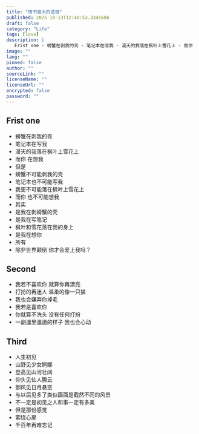 ```yaml
---
title: "情书最大的遗憾"
published: 2025-10-13T12:40:53.3345686
draft: false
category: "Life"
tags: [love]
description: |
   Frist one - 螃蟹在剥我的壳 - 笔记本在写我 - 漫天的我落在枫叶上雪花上 - 而你   在想我 - 但是 - 螃蟹不可能剥我的壳 - 笔记本也不可能写我 - 我更不可能落在枫叶上雪花上 - 而你   也不可能想我 - 其实 - 是我在剥螃蟹的壳 - 是我在写笔记 - 枫叶和雪花落在我...
image: ""
lang: ""
pinned: false
author: ""
sourceLink: ""
licenseName: ""
licenseUrl: ""
encrypted: false
password: ""
---
```


<h2>Frist one</h2>
<ul>
<li>螃蟹在剥我的壳</li>
<li>笔记本在写我</li>
<li>漫天的我落在枫叶上雪花上</li>
<li>而你   在想我</li>
<li>但是</li>
<li>螃蟹不可能剥我的壳</li>
<li>笔记本也不可能写我</li>
<li>我更不可能落在枫叶上雪花上</li>
<li>而你   也不可能想我</li>
<li>其实</li>
<li>是我在剥螃蟹的壳</li>
<li>是我在写笔记</li>
<li>枫叶和雪花落在我的身上</li>
<li>是我在想你</li>
<li>所有</li>
<li>除非世界颠倒   你才会爱上我吗？</li>
</ul>
<h2>Second</h2>
<ul>
<li>我若不喜欢你  就算你再漂亮</li>
<li>打扮的再迷人  温柔的像一只猫</li>
<li>我也会嫌弃你掉毛</li>
<li>我若是喜欢你</li>
<li>你就算不洗头  没有任何打扮</li>
<li>一副邋里邋遢的样子  我也会心动</li>
</ul>
<h2>Third</h2>
<ul>
<li>人生初见</li>
<li>山野见少女婀娜</li>
<li>登高见山河壮阔</li>
<li>仰头见仙人腾云</li>
<li>御风见日月悬空</li>
<li>与以后见多了类似画面是截然不同的风景</li>
<li>不一定是初见之人和事一定有多美</li>
<li>但是那份感觉</li>
<li>萦绕心扉</li>
<li>千百年再难忘记</li>
</ul>
